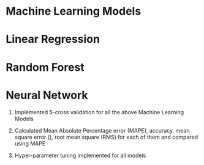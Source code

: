 # Machine Learning Models

# Linear Regression
# Random Forest
# Neural Network

1) Implemented 5-cross validation for all the above Machine Learning Models

2) Calculated Mean Absolute Percentage error (MAPE), accuracy, mean square error (), root mean square (RMS) for each of them and compared using MAPE 

3) Hyper-parameter tuning implemented for all models
